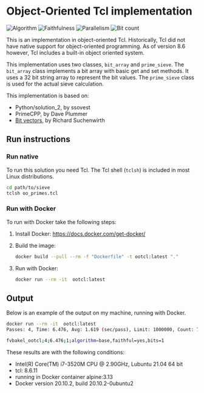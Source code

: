 # Object-Oriented Tcl implementation

![Algorithm](https://img.shields.io/badge/Algorithm-base-green)
![Faithfulness](https://img.shields.io/badge/Faithful-yes-green)
![Parallelism](https://img.shields.io/badge/Parallel-no-green)
![Bit count](https://img.shields.io/badge/Bits-1-green)

This is an implementation in object-oriented Tcl. Historically, Tcl did not have native support for object-oriented programming. As of version 8.6 however, Tcl includes a built-in object oriented system.

This implementation uses two classes, `bit_array` and `prime_sieve`. The `bit_array` class implements a bit array with basic get and set methods. It uses a 32 bit string array to represent the bit values. The `prime_sieve` class is used for the actual sieve calculation.

This implementation is based on:

- Python/solution_2, by ssovest
- PrimeCPP,          by Dave Plummer
- [Bit vectors](https://wiki.tcl-lang.org/page/Bit+vectors), by Richard Suchenwirth

## Run instructions

### Run native

To run this solution you need Tcl. The Tcl shell (`tclsh`) is included in most Linux distributions.

```bash
cd path/to/sieve
tclsh oo_primes.tcl
```

### Run with Docker

To run with Docker take the following steps:

1. Install Docker: <https://docs.docker.com/get-docker/>
2. Build the image:

    ```bash
    docker build --pull --rm -f "Dockerfile" -t ootcl:latest "."
    ```

3. Run with Docker:

    ```bash
    docker run --rm -it  ootcl:latest 
    ```

## Output

Below is an example of the output on my machine, running with Docker.

```bash
docker run --rm -it  ootcl:latest 
Passes: 4, Time: 6.476, Avg: 1.619 (sec/pass), Limit: 1000000, Count: 78498, Valid: true

fvbakel_ootcl;4;6.476;1;algorithm=base,faithful=yes,bits=1
```

These results are with the following conditions:
- Intel(R) Core(TM) i7-3520M CPU @ 2.90GHz, Lubuntu 21.04 64 bit
- tcl: 8.6.11
- running in Docker container alpine:3.13
- Docker version 20.10.2, build 20.10.2-0ubuntu2

